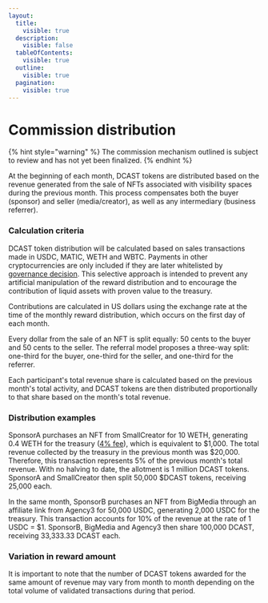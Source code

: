 ```yaml
---
layout:
  title:
    visible: true
  description:
    visible: false
  tableOfContents:
    visible: true
  outline:
    visible: true
  pagination:
    visible: true
---
```


# Commission distribution

{% hint style="warning" %}
The commission mechanism outlined is subject to review and has not yet been finalized.
{% endhint %}

At the beginning of each month, DCAST tokens are distributed based on the revenue generated from the sale of NFTs associated with visibility spaces during the previous month. This process compensates both the buyer (sponsor) and seller (media/creator), as well as any intermediary (business referrer).

### Calculation criteria

DCAST token distribution will be calculated based on sales transactions made in USDC, MATIC, WETH and WBTC. Payments in other cryptocurrencies are only included if they are later whitelisted by [governance decision](../vedcast-and-vedcastlp/governance.md). This selective approach is intended to prevent any artificial manipulation of the reward distribution and to encourage the contribution of liquid assets with proven value to the treasury.

Contributions are calculated in US dollars using the exchange rate at the time of the monthly reward distribution, which occurs on the first day of each month.

Every dollar from the sale of an NFT is split equally: 50 cents to the buyer and 50 cents to the seller. The referral model proposes a three-way split: one-third for the buyer, one-third for the seller, and one-third for the referrer.&#x20;

Each participant's total revenue share is calculated based on the previous month's total activity, and DCAST tokens are then distributed proportionally to that share based on the month's total revenue.

### Distribution examples

SponsorA purchases an NFT from SmallCreator for 10 WETH, generating 0.4 WETH for the treasury ([4% fee](../../fees-collected.md)), which is equivalent to $1,000. The total revenue collected by the treasury in the previous month was $20,000. Therefore, this transaction represents 5% of the previous month's total revenue. With no halving to date, the allotment is 1 million DCAST tokens. SponsorA and SmallCreator then split 50,000 $DCAST tokens, receiving 25,000 each.

In the same month, SponsorB purchases an NFT from BigMedia through an affiliate link from Agency3 for 50,000 USDC, generating 2,000 USDC for the treasury. This transaction accounts for 10% of the revenue at the rate of 1 USDC = $1. SponsorB, BigMedia and Agency3 then share 100,000 DCAST, receiving 33,333.33 DCAST each.

### Variation in reward amount

It is important to note that the number of DCAST tokens awarded for the same amount of revenue may vary from month to month depending on the total volume of validated transactions during that period.
